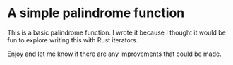 # A simple palindrome function

This is a basic palindrome function. I wrote it because I thought it would be
fun to explore writing this with Rust iterators.

Enjoy and let me know if there are any improvements that could be made.
